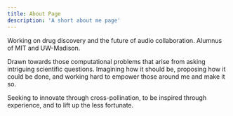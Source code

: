 ```yaml
---
title: About Page
description: 'A short about me page'
---
```


Working on drug discovery and the future of audio collaboration. Alumnus of MIT and UW-Madison.

Drawn towards those computational problems that arise from asking intriguing scientific questions. Imagining how it should be, proposing how it could be done, and working hard to empower those around me and make it so.

Seeking to innovate through cross-pollination, to be inspired through experience, and to lift up the less fortunate.
